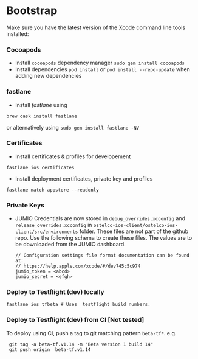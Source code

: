 # Bootstrap 
Make sure you have the latest version of the Xcode command line tools installed:

### Cocoapods

- Install `cocoapods` dependency manager `sudo gem install cocoapods`
- Install dependencies `pod install` or `pod install --repo-update` when adding new dependencies

### fastlane
- Install _fastlane_ using
```
brew cask install fastlane
```
or alternatively using `sudo gem install fastlane -NV`

### Certificates
- Install certificates &  profiles for developement
```
fastlane ios certificates
```
- Install deployment certificates, private key and profiles
```
fastlane match appstore --readonly
```

### Private Keys
- JUMIO Credentials are now stored in `debug_overrides.xcconfig` and `release_overrides.xcconfig` in
  `ostelco-ios-client/ostelco-ios-client/src/environments` folder. These files are not part of the
  github repo. Use the following schema to create these files. The values are to be downloaded
  from the JUMIO dashboard.
  ```
  // Configuration settings file format documentation can be found at:
  // https://help.apple.com/xcode/#/dev745c5c974
  jumio_token = <abcd>
  jumio_secret = <efgh>
  ```

### Deploy to Testflight (dev) locally
```
fastlane ios tfbeta # Uses  testflight build numbers.
```

### Deploy to Testflight (dev) from CI [Not tested]
To deploy using CI, push a tag to git matching pattern `beta-tf*`.
e.g.
```
 git tag -a beta-tf.v1.14 -m "Beta version 1 build 14"
 git push origin  beta-tf.v1.14
 ```

